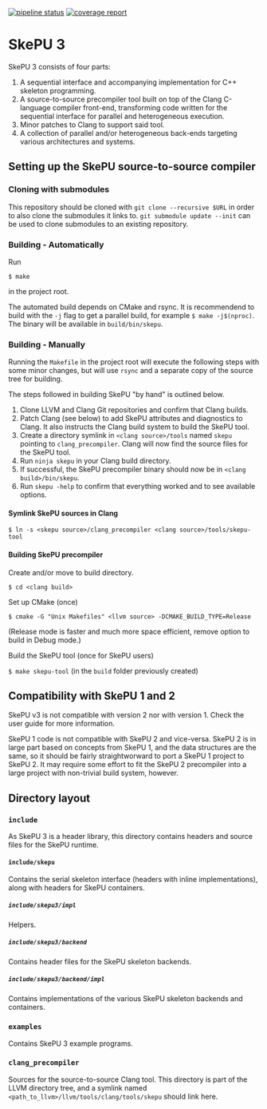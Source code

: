 [![pipeline status](https://gitlab.ida.liu.se/exa2pro/skepu/badges/master/pipeline.svg)](https://gitlab.ida.liu.se/exa2pro/skepu/commits/master)
[![coverage report](https://gitlab.ida.liu.se/exa2pro/skepu/badges/master/coverage.svg)](https://gitlab.ida.liu.se/exa2pro/skepu/commits/master)

# SkePU 3

SkePU 3 consists of four parts:

1. A sequential interface and accompanying implementation for C++ skeleton programming.
2. A source-to-source precompiler tool built on top of the Clang C-language compiler front-end,
	transforming code written for the sequential interface for parallel and heterogeneous execution.
3. Minor patches to Clang to support said tool.
4. A collection of parallel and/or heterogeneous back-ends targeting various architectures and systems.

## Setting up the SkePU source-to-source compiler

### Cloning with submodules

This repository should be cloned with `git clone --recursive $URL` in
order to also clone the submodules it links to. `git submodule update --init`
can be used to clone submodules to an existing repository.

### Building - Automatically

Run

`$ make`

in the project root.

The automated build depends on CMake and rsync. It is recommendend to
build with the `-j` flag to get a parallel build, for example `$ make
-j$(nproc)`. The binary will be available in `build/bin/skepu`.


### Building - Manually

Running the `Makefile` in the project root will execute the following
steps with some minor changes, but will use `rsync` and a separate
copy of the source tree for building.

The steps followed in building SkePU "by hand" is outlined below.

1. Clone LLVM and Clang Git repositories and confirm that Clang builds.
2. Patch Clang (see below) to add SkePU attributes and diagnostics to Clang.
	It also instructs the Clang build system to build the SkePU tool.
3. Create a directory symlink in `<clang source>/tools` named `skepu` pointing to `clang_precompiler`.
	Clang will now find the source files for the SkePU tool.
4. Run `ninja skepu` in your Clang build directory.
5. If successful, the SkePU precompiler binary should now be in `<clang build>/bin/skepu`.
6. Run `skepu -help` to confirm that everything worked and to see available options.


#### Symlink SkePU sources in Clang

`$ ln -s <skepu source>/clang_precompiler <clang source>/tools/skepu-tool`

#### Building SkePU precompiler

Create and/or move to build directory.

`$ cd <clang build>`

Set up CMake (once)

`$ cmake -G "Unix Makefiles" <llvm source> -DCMAKE_BUILD_TYPE=Release`

(Release mode is faster and much more space efficient, remove option to build in Debug mode.)

Build the SkePU tool (once for SkePU users)

`$ make skepu-tool` (in the `build` folder previously created)

## Compatibility with SkePU 1 and 2

SkePU v3 is not compatible with version 2 nor with version 1. Check the user
guide for more information.

SkePU 1 code is not compatible with SkePU 2 and vice-versa. SkePU 2 is in large part based on concepts from SkePU 1, and the data structures are the same, so it should be fairly straightworward to port a SkePU 1 project to SkePU 2. It may require some effort to fit the SkePU 2 precompiler into a large project with non-trivial build system, however.

## Directory layout


### `include`

As SkePU 3 is a header library, this directory contains headers and source files for the SkePU runtime.

#### `include/skepu`

Contains the serial skeleton interface (headers with inline implementations), along with headers for SkePU containers.

##### `include/skepu3/impl`

Helpers.

##### `include/skepu3/backend`

Contains header files for the SkePU skeleton backends.

##### `include/skepu3/backend/impl`

Contains implementations of the various SkePU skeleton backends and containers.

### `examples`

Contains SkePU 3 example programs.

### `clang_precompiler`

Sources for the source-to-source Clang tool. This directory is part of the LLVM directory tree, and a symlink named `<path_to_llvm>/llvm/tools/clang/tools/skepu` should link here.
